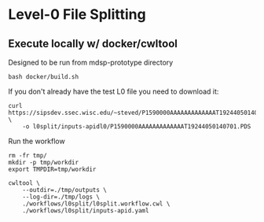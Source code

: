 # Level-0 File Splitting

## Execute locally w/ docker/cwltool

Designed to be run from mdsp-prototype directory
```
bash docker/build.sh
```

If you don't already have the test L0 file you need to download it:
```
curl https://sipsdev.ssec.wisc.edu/~steved/P1590000AAAAAAAAAAAAAT19244050140701.PDS \
    -o l0split/inputs-apidl0/P1590000AAAAAAAAAAAAAT19244050140701.PDS
```

Run the workflow
```
rm -fr tmp/
mkdir -p tmp/workdir
export TMPDIR=tmp/workdir

cwltool \
    --outdir=./tmp/outputs \
    --log-dir=./tmp/logs \
    ./workflows/l0split/l0split.workflow.cwl \
    ./workflows/l0split/inputs-apid.yaml
```


